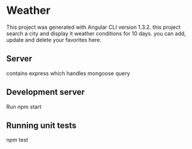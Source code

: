 # Weather

This project was generated with Angular CLI version 1.3.2. this project search a city and display it weather conditions for 10 days.
you can add, update and delete your favorites here.

## Server

contains express which handles mongoose query

## Development server

Run npm start

## Running unit tests

npm test
